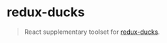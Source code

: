 # redux-ducks

> React supplementary toolset for [redux-ducks](https://github.com/salsita/redux-ducks).